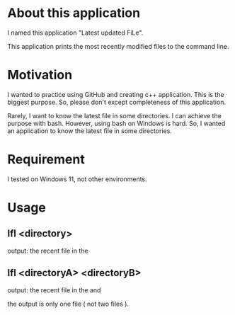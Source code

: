 # About this application
I named this application "Latest updated FiLe".

This application prints the most recently modified files to the command line.

# Motivation
I wanted to practice using GitHub and creating c++ application.
This is the biggest purpose.
So, please don't except completeness of this application.

Rarely, I want to know the latest file in some directories.
I can achieve the purpose with bash.
However, using bash on Windows is hard.
So, I wanted an application to know the latest file in some directories.

# Requirement
I tested on Windows 11, not other environments.

# Usage
## lfl \<directory\>
output: the recent file in the <directory>

## lfl \<directoryA\> \<directoryB\>
output: the recent file in the <directoryA> and <directoryB>

the output is only one file ( not two files ).
